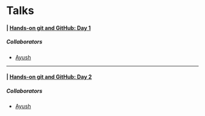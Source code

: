 # Talks

#### | [Hands-on git and GitHub: Day 1](https://youtu.be/DKVwpo2boz4)

##### Collaborators

* [Ayush](https://github.com/ayush-AI)

---

#### | [Hands-on git and GitHub: Day 2](https://youtu.be/bTaImoduy0A)

##### Collaborators

* [Ayush](https://github.com/ayush-AI)